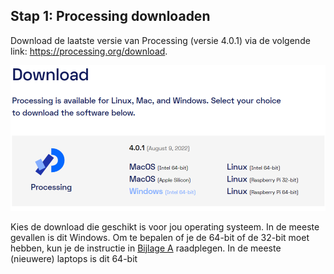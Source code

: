 ## Stap 1: Processing downloaden

Download de laatste versie van Processing (versie 4.0.1) via de volgende link: <https://processing.org/download>.

![image6](images/image6.png)

Kies de download die geschikt is voor jou operating systeem. In de meeste gevallen is dit Windows. Om te bepalen of je de 64-bit of de 32-bit moet hebben, kun je de instructie in [Bijlage A](bijlage-a.md) raadplegen. In de meeste (nieuwere) laptops is dit 64-bit